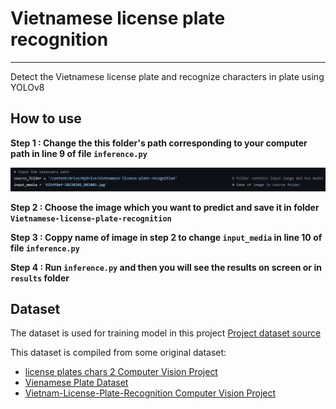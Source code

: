 # **Vietnamese license plate recognition**
---
 Detect the Vietnamese license plate and recognize characters in plate using YOLOv8
## How to use
**Step 1 : Change the this folder's path corresponding to your computer path in line 9 of file ```inference.py```** 

![](z4862050466900_4bf9c90db9e61c8bbf5add149774035a.jpg)

**Step 2 : Choose the image which you want to predict and save it in folder ```Vietnamese-license-plate-recognition```**

**Step 3 : Coppy name of image in step 2 to change ```input_media``` in line 10 of file ```inference.py```** 

**Step 4 : Run ```inference.py``` and then you will see the results on screen or in ```results``` folder**
## Dataset
The dataset is used for training model in this project
[Project dataset source](https://drive.google.com/file/d/1xOWRkpCgPEPAx1Tdc-tk39pgZixb7_ar/view?usp=drive_link)

This dataset is compiled from some original dataset:
- [license plates chars 2 Computer Vision Project](https://universe.roboflow.com/jakub-skibiski/license-plates-chars-2)
- [Vienamese Plate Dataset](https://github.com/winter2897/Real-time-Auto-License-Plate-Recognition-with-Jetson-Nano/blob/main/doc/dataset.md)
- [Vietnam-License-Plate-Recognition Computer Vision Project](https://universe.roboflow.com/dataset-format-conversion-iidaz/vietnam-license-plate-recognition)
